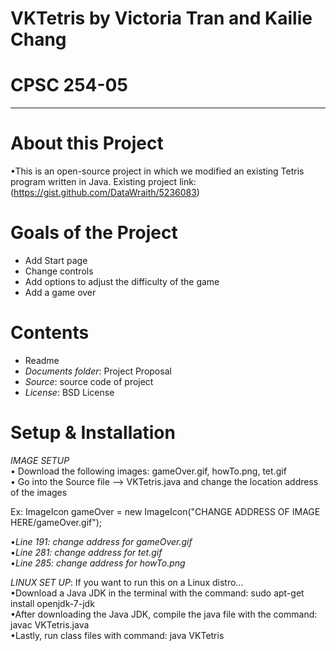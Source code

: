 # VKTetris by Victoria Tran and Kailie Chang
# CPSC 254-05
------------

# About this Project
•This is an open-source project in which we modified an existing Tetris program written in Java. Existing project link: (https://gist.github.com/DataWraith/5236083)

# Goals of the Project
- Add Start page
- Change controls
- Add options to adjust the difficulty of the game
- Add a game over

# Contents
- Readme
- *Documents folder*: Project Proposal
- *Source*: source code of project
- *License*: BSD License

# Setup & Installation
*IMAGE SETUP*\
• Download the following images: gameOver.gif, howTo.png, tet.gif\
• Go into the Source file --> VKTetris.java and change the location address of the images

Ex: ImageIcon gameOver = new ImageIcon("CHANGE ADDRESS OF IMAGE HERE/gameOver.gif");

•*Line 191: change address for gameOver.gif*\
•*Line 281: change address for tet.gif*\
•*Line 285: change address for howTo.png*

*LINUX SET UP*: If you want to run this on a Linux distro... \
•Download a Java JDK in the terminal with the command: 
sudo apt-get install openjdk-7-jdk\
•After downloading the Java JDK, compile the java file with the command: javac VKTetris.java\
•Lastly, run class files with command: java VKTetris
